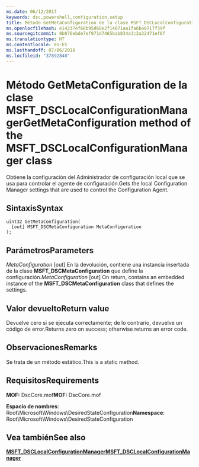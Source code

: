```yaml
---
ms.date: 06/12/2017
keywords: dsc,powershell,configuration,setup
title: Método GetMetaConfiguration de la clase MSFT_DSCLocalConfigurationManager
ms.openlocfilehash: e14237ef68b95d68e2f14071aa1fa6ba0717f39f
ms.sourcegitcommit: 8b076ebde7ef971d7465bab834a3c2a32471ef6f
ms.translationtype: HT
ms.contentlocale: es-ES
ms.lasthandoff: 07/06/2018
ms.locfileid: "37892848"
---
```

# <a name="getmetaconfiguration-method-of-the-msftdsclocalconfigurationmanager-class"></a><span data-ttu-id="91086-103">Método GetMetaConfiguration de la clase MSFT_DSCLocalConfigurationManager</span><span class="sxs-lookup"><span data-stu-id="91086-103">GetMetaConfiguration method of the MSFT_DSCLocalConfigurationManager class</span></span>

<span data-ttu-id="91086-104">Obtiene la configuración del Administrador de configuración local que se usa para controlar el agente de configuración.</span><span class="sxs-lookup"><span data-stu-id="91086-104">Gets the local Configuration Manager settings that are used to control the Configuration Agent.</span></span>

## <a name="syntax"></a><span data-ttu-id="91086-105">Sintaxis</span><span class="sxs-lookup"><span data-stu-id="91086-105">Syntax</span></span>

```mof
uint32 GetMetaConfiguration(
  [out] MSFT_DSCMetaConfiguration MetaConfiguration
);
```

## <a name="parameters"></a><span data-ttu-id="91086-106">Parámetros</span><span class="sxs-lookup"><span data-stu-id="91086-106">Parameters</span></span>

<span data-ttu-id="91086-107">*MetaConfiguration* \[out\] En la devolución, contiene una instancia insertada de la clase **MSFT_DSCMetaConfiguration** que define la configuración.</span><span class="sxs-lookup"><span data-stu-id="91086-107">*MetaConfiguration* \[out\] On return, contains an embedded instance of the **MSFT_DSCMetaConfiguration** class that defines the settings.</span></span>

## <a name="return-value"></a><span data-ttu-id="91086-108">Valor devuelto</span><span class="sxs-lookup"><span data-stu-id="91086-108">Return value</span></span>

<span data-ttu-id="91086-109">Devuelve cero si se ejecuta correctamente; de lo contrario, devuelve un código de error.</span><span class="sxs-lookup"><span data-stu-id="91086-109">Returns zero on success; otherwise returns an error code.</span></span>

## <a name="remarks"></a><span data-ttu-id="91086-110">Observaciones</span><span class="sxs-lookup"><span data-stu-id="91086-110">Remarks</span></span>

<span data-ttu-id="91086-111">Se trata de un método estático.</span><span class="sxs-lookup"><span data-stu-id="91086-111">This is a static method.</span></span>

## <a name="requirements"></a><span data-ttu-id="91086-112">Requisitos</span><span class="sxs-lookup"><span data-stu-id="91086-112">Requirements</span></span>

<span data-ttu-id="91086-113">**MOF:** DscCore.mof</span><span class="sxs-lookup"><span data-stu-id="91086-113">**MOF:** DscCore.mof</span></span>

<span data-ttu-id="91086-114">**Espacio de nombres**: Root\Microsoft\Windows\DesiredStateConfiguration</span><span class="sxs-lookup"><span data-stu-id="91086-114">**Namespace**: Root\Microsoft\Windows\DesiredStateConfiguration</span></span>

## <a name="see-also"></a><span data-ttu-id="91086-115">Vea también</span><span class="sxs-lookup"><span data-stu-id="91086-115">See also</span></span>

[<span data-ttu-id="91086-116">**MSFT_DSCLocalConfigurationManager**</span><span class="sxs-lookup"><span data-stu-id="91086-116">**MSFT_DSCLocalConfigurationManager**</span></span>](msft-dsclocalconfigurationmanager.md)